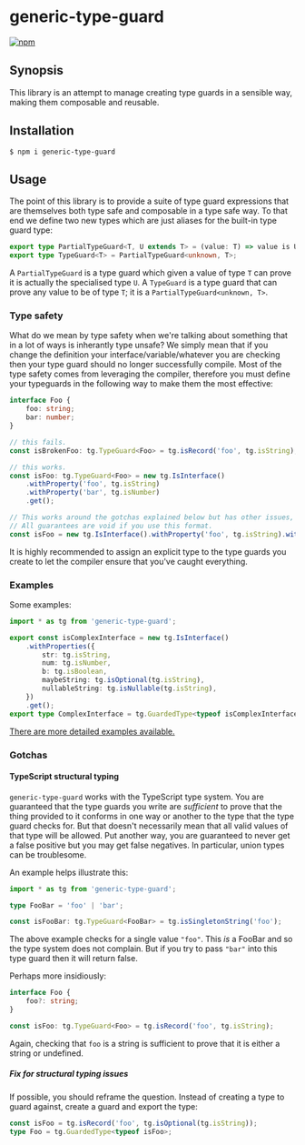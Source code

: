 # generic-type-guard

[![npm](https://img.shields.io/npm/v/generic-type-guard.svg)](https://www.npmjs.com/package/generic-type-guard)

## Synopsis

This library is an attempt to manage creating type guards in a sensible way, making them
composable and reusable.

## Installation

    $ npm i generic-type-guard

## Usage

The point of this library is to provide a suite of type guard expressions that are
themselves both type safe and composable in a type safe way. To that end we define two new
types which are just aliases for the built-in type guard type:

```typescript
export type PartialTypeGuard<T, U extends T> = (value: T) => value is U;
export type TypeGuard<T> = PartialTypeGuard<unknown, T>;
```

A `PartialTypeGuard` is a type guard which given a value of type `T` can prove it is
actually the specialised type `U`. A `TypeGuard` is a type guard that can prove any value
to be of type `T`; it is a `PartialTypeGuard<unknown, T>`.

### Type safety

What do we mean by type safety when we're talking about something that in a lot of ways
is inherantly type unsafe? We simply mean that if you change the definition your
interface/variable/whatever you are checking then your type guard should no longer
successfully compile. Most of the type safety comes from leveraging the compiler, therefore
you must define your typeguards in the following way to make them the most effective:

```typescript
interface Foo {
	foo: string;
	bar: number;
}

// this fails.
const isBrokenFoo: tg.TypeGuard<Foo> = tg.isRecord('foo', tg.isString);

// this works.
const isFoo: tg.TypeGuard<Foo> = new tg.IsInterface()
	.withProperty('foo', tg.isString)
	.withProperty('bar', tg.isNumber)
	.get();

// This works around the gotchas explained below but has other issues, especially with complex types.
// All guarantees are void if you use this format.
const isFoo = new tg.IsInterface().withProperty('foo', tg.isString).withProperty('bar', tg.isNumber).get();
```

It is highly recommended to assign an explicit type to the type guards you create to let the
compiler ensure that you've caught everything.

### Examples

Some examples:

```typescript
import * as tg from 'generic-type-guard';

export const isComplexInterface = new tg.IsInterface()
	.withProperties({
		str: tg.isString,
		num: tg.isNumber,
		b: tg.isBoolean,
		maybeString: tg.isOptional(tg.isString),
		nullableString: tg.isNullable(tg.isString),
	})
	.get();
export type ComplexInterface = tg.GuardedType<typeof isComplexInterface>;
```

[There are more detailed examples available.][example-usage]

### Gotchas

#### TypeScript structural typing

`generic-type-guard` works with the TypeScript type system. You are guaranteed that the type guards you write are _sufficient_ to prove
that the thing provided to it conforms in one way or another to the type that the type guard checks for. But that doesn't necessarily mean
that all valid values of that type will be allowed. Put another way, you are guaranteed to never get a false positive but you may get false
negatives. In particular, union types can be troublesome.

An example helps illustrate this:

```typescript
import * as tg from 'generic-type-guard';

type FooBar = 'foo' | 'bar';

const isFooBar: tg.TypeGuard<FooBar> = tg.isSingletonString('foo');
```

The above example checks for a single value `"foo"`. This _is_ a FooBar and so the type system does not complain. But if you try to pass
`"bar"` into this type guard then it will return false.

Perhaps more insidiously:

```typescript
interface Foo {
	foo?: string;
}

const isFoo: tg.TypeGuard<Foo> = tg.isRecord('foo', tg.isString);
```

Again, checking that `foo` is a string is sufficient to prove that it is either a string or undefined.

##### Fix for structural typing issues

If possible, you should reframe the question. Instead of creating a type to guard against, create a guard and export the type:

```typescript
const isFoo = tg.isRecord('foo', tg.isOptional(tg.isString));
type Foo = tg.GuardedType<typeof isFoo>;
```

[gh-contrib]: https://github.com/mscharley/generic-type-guard/graphs/contributors
[gh-issues]: https://github.com/mscharley/generic-type-guard/issues
[license]: https://github.com/mscharley/generic-type-guard/blob/master/LICENSE
[example-usage]: https://github.com/mscharley/generic-type-guard/blob/main/src/examples.spec.ts
